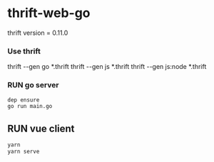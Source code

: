# thrift-web-go


thrift version = 0.11.0

### Use thrift
thrift --gen go *.thrift
thrift --gen js *.thrift
thrift --gen js:node *.thrift

### RUN go server

```bash
dep ensure
go run main.go
```

## RUN vue client
```bash
yarn 
yarn serve
```